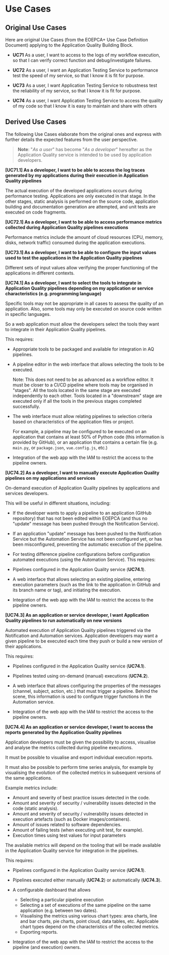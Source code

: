 # Use Cases

## Original Use Cases

Here are original Use Cases (from the EOEPCA+ Use Case Definition Document) applying to the Application Quality Building Block.

* **UC71** As a user, I want to access to the logs of my workflow execution, so that I can verify correct function and debug/investigate failures.

* **UC72** As a user, I want an Application Testing Service to performance test the speed of my service, so that I know it is fit for purpose.

* **UC73** As a user, I want Application Testing Service to robustness test the reliability of my service, so that I know it is fit for purpose.

* **UC74** As a user, I want Application Testing Service to access the quality of my code so that I know it is easy to maintain and share with others

## Derived Use Cases

The following Use Cases elaborate from the original ones and express with further details the expected features from the user perspective.

>**Note**: "*As a user*" has become "*As a developer*" hereafter as the Application Quality service is intended to be used by application developers.  

**[UC71.1] As a developer, I want to be able to access the log traces generated by my applications during their execution in Application Quality pipelines**

The actual execution of the developed applications occurs during performance testing. Applications are only executed in that stage. In the other stages, static analysis is performed on the source code, application building and documentation generation are attempted, and unit tests are executed on code fragments.

**[UC72.1] As a developer, I want to be able to access performance metrics collected during Application Quality pipelines executions**

Performance metrics include the amount of cloud resources (CPU, memory, disks, network traffic) consumed during the application executions.

**[UC73.1] As a developer, I want to be able to configure the input values used to test the applications in the Application Quality pipelines**

Different sets of input values allow verifying the proper functioning of the applications in different contexts.


**[UC74.1] As a developer, I want to select the tools to integrate in Application Quality pipelines depending on my application or service characteristics (e.g. programming language)**

Specific tools may not be appropriate in all cases to assess the quality of an application. Also, some tools may only be executed on source code written in specific languages.

So a web application must allow the developers select the tools they want to integrate in their Application Quality pipelines.

This requires:

- Appropriate tools to be packaged and available for integration in AQ pipelines.

- A pipeline editor in the web interface that allows selecting the tools to be executed.

  Note: This does not need to be as advanced as a workflow editor. It must be closer to a CI/CD pipeline where tools may be organised in "stages". All the tools located in the same stage are executed independently to each other. Tools located in a "downstream" stage are executed only if all the tools in the previous stages completed successfully.

- The web interface must allow relating pipelines to selection criteria based on characteristics of the application files or project.

  For example, a pipeline may be configured to be executed on an application that contains at least 50% of Python code (this information is provided by GitHub), or an application that contains a certain file (e.g. `main.py`, or `package.json`, `vue.config.js`, etc.)

- Integration of the web app with the IAM to restrict the access to the pipeline owners.

**[UC74.2] As a developer, I want to manually execute Application Quality pipelines on my applications and services**

On-demand execution of Application Quality pipelines by applications and services developers.

This will be useful in different situations, including:

- If the developer wants to apply a pipeline to an application (GitHub repository) that has not been edited within EOEPCA (and thus no "update" message has been pushed through the Notification Service).

- If an application "update" message has been pushed to the Notification Service but the Automation Service has not been configured yet, or has been misconfigured, preventing the automatic execution of the pipeline.

- For testing difference pipeline configurations before configuration automated executions (using the Automation Service).
This requires:

- Pipelines configured in the Application Quality service (**UC74.1**).

- A web interface that allows selecting an existing pipeline, entering execution parameters (such as the link to the application in GitHub and its branch name or tag), and initiating the execution.

- Integration of the web app with the IAM to restrict the access to the pipeline owners.

**[UC74.3] As an application or service developer, I want Application Quality pipelines to run automatically on new versions**

Automated execution of Application Quality pipelines triggered via the Notification and Automation services. Application developers may want a given pipeline to be executed each time they push or build a new version of their applications.

This requires:

- Pipelines configured in the Application Quality service (**UC74.1**).

- Pipelines tested using on-demand (manual) executions (**UC74.2**).

- A web interface that allows configuring the properties of the messages (channel, subject, action, etc.) that must trigger a pipeline. Behind the scene, this information is used to configure trigger functions in the Automation service.

- Integration of the web app with the IAM to restrict the access to the pipeline owners.

**[UC74.4] As an application or service developer, I want to access the reports generated by the Application Quality pipelines**

Application developers must be given the possibility to access, visualise and analyse the metrics collected during pipeline executions.

It must be possible to visualise and export individual execution reports.

It must also be possible to perform time series analysis, for example by visualising the evolution of the collected metrics in subsequent versions of the same applications.

Example metrics include:

- Amount and severity of best practice issues detected in the code.
- Amount and severity of security / vulnerability issues detected in the code (static analysis).
- Amount and severity of security / vulnerability issues detected in execution artefacts (such as Docker images/containers).
- Amount of issues related to software dependencies.
- Amount of failing tests (when executing unit test, for example).
- Execution times using test values for input parameters

The available metrics will depend on the tooling that will be made available in the Application Quality service for integration in the pipelines.

This requires:

- Pipelines configured in the Application Quality service (**UC74.1**).

- Pipelines executed either manually (**UC74.2**) or automatically (**UC74.3**).

- A configurable dashboard that allows

  - Selecting a particular pipeline execution
  - Selecting a set of executions of the same pipeline on the same application (e.g. between two dates).
  - Visualising the metrics using various chart types: area charts, line and bar charts, pie charts, point cloud, data tables, etc. Applicable chart types depend on the characteristics of the collected metrics.
  - Exporting reports.

- Integration of the web app with the IAM to restrict the access to the pipeline (and execution) owners.

